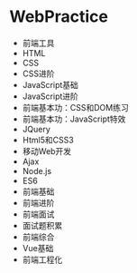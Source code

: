 # WebPractice 
* 前端工具
* HTML
* CSS
* CSS进阶
* JavaScript基础
* JavaScript进阶
* 前端基本功：CSS和DOM练习
* 前端基本功：JavaScript特效
* JQuery
* Html5和CSS3
* 移动Web开发
* Ajax
* Node.js
* ES6
* 前端基础
* 前端进阶
* 前端面试
* 面试题积累
* 前端综合
* Vue基础
* 前端工程化

